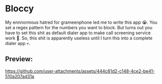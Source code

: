 # Bloccy

My ennnormous hatred for grameenphone led me to write this app 😭. You set a regex pattern for the numbers you want to block. But turns out you have to set this shit as default dialer app to make call screening service work 🤡. So, this shit is apparently useless until I turn this into a complete dialer app 💀.

## Preview:

https://github.com/user-attachments/assets/444c81d2-c148-4ce2-be41-510a207ad31a

